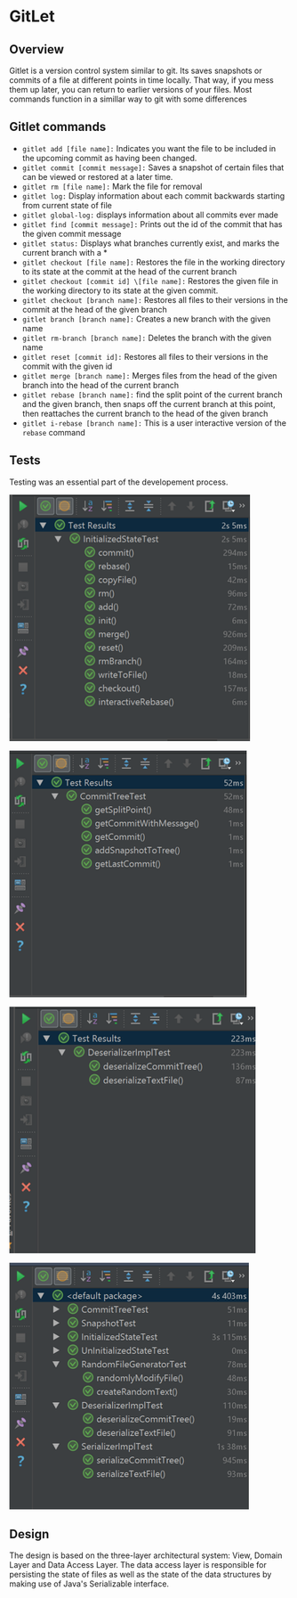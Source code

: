 # GitLet


## Overview

Gitlet is a version control system similar to git. Its saves snapshots or commits of a file at different points in time locally. That way, if you mess them up later, you can return to earlier versions of your files. Most commands function in a simillar way to git with some differences


## Gitlet commands


- `gitlet add [file name]:` Indicates you want the file to be included in the upcoming commit as having been changed.
- `gitlet commit [commit message]:` Saves a snapshot of certain files that can be viewed or restored at a later time.
- `gitlet rm [file name]:` Mark the file for removal
- `gitlet log:` Display information about each commit backwards starting from current state of file
- `gitlet global-log:` displays information about all commits ever made
- `gitlet find [commit message]:` Prints out the id of the commit that has the given commit message
- `gitlet status:` Displays what branches currently exist, and marks the current branch with a *
- `gitlet checkout [file name]:` Restores the file in the working directory to its state at the commit at the head of the current branch
- `gitlet checkout [commit id] \[file name]:` Restores the given file in the working directory to its state at the given commit.
- `gitlet checkout [branch name]:` Restores all files to their versions in the commit at the head of the given branch
- `gitlet branch [branch name]:` Creates a new branch with the given name
- `gitlet rm-branch [branch name]:` Deletes the branch with the given name
- `gitlet reset [commit id]:` Restores all files to their versions in the commit with the given id
- `gitlet merge [branch name]:` Merges files from the head of the given branch into the head of the current branch
- `gitlet rebase [branch name]:` find the split point of the current branch and the given branch, then snaps off the current branch at this point, then reattaches the current branch to the head of the given branch
- `gitlet i-rebase [branch name]:` This is a user interactive version of the `rebase` command


## Tests 

Testing was an essential part of the developement process.


![Alt text](/resources/state_tests.png?raw=true "Tests for Gitlet Commands")

![Alt text](/resources/commit_tree_tests.png?raw=true "Tests for Commit Tree")

![Alt text](/resources/deserializer_tests.png?raw=true "Tests for the deserializer")

![Alt text](/resources/gitlet_tests.png?raw=true "")




## Design
The design is based on the three-layer architectural system: View, Domain Layer and Data Access Layer. The data access layer is responsible for persisting the state of files as well as the state of the data structures by making use of Java's Serializable interface.


